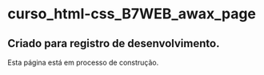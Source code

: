 # curso_html-css_B7WEB_awax_page
## Criado para registro de desenvolvimento.

Esta página está em processo de construção.
